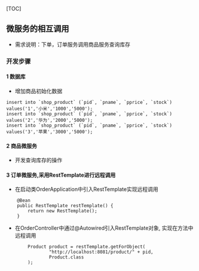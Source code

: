[TOC]
## 微服务的相互调用
- 需求说明：下单，订单服务调用商品服务查询库存
### 开发步骤
#### 1 数据库
- 增加商品初始化数据
```
insert into `shop_product` (`pid`, `pname`, `pprice`, `stock`) values('1','小米','1000','5000');
insert into `shop_product` (`pid`, `pname`, `pprice`, `stock`) values('2','华为','2000','5000');
insert into `shop_product` (`pid`, `pname`, `pprice`, `stock`) values('3','苹果','3000','5000');
```
#### 2 商品微服务
- 开发查询库存的操作

#### 3 订单微服务,采用RestTemplate进行远程调用
- 在启动类OrderApplication中引入RestTemplate实现远程调用
```  
    @Bean
    public RestTemplate restTemplate() {
        return new RestTemplate();
    }
```
- 在OrderController中通过@Autowired引入RestTemplate对象, 实现在方法中远程调用
```
        Product product = restTemplate.getForObject(
                "http://localhost:8081/product/" + pid,
                Product.class
        );
```

